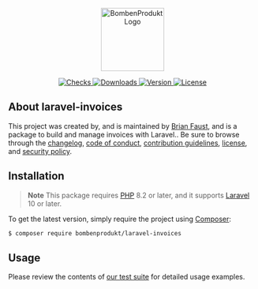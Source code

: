 <p align="center">
    <a href="https://bombenprodukt.com" target="_blank">
        <img src="https://raw.githubusercontent.com/faustbrian/assets/main/logo-text.svg" width="128" alt="BombenProdukt Logo" />
    </a>
</p>

<p align="center">
    <a href="https://github.com/faustbrian/laravel-invoices/actions">
        <img src="https://badge.sh/github/check-runs/BombenProdukt/laravel-invoices" alt="Checks" />
    </a>
    <a href="https://packagist.org/packages/bombenprodukt/laravel-invoices">
        <img src="https://badge.sh/packagist/downloads/BombenProdukt/laravel-invoices" alt="Downloads" />
    </a>
    <a href="https://packagist.org/packages/bombenprodukt/laravel-invoices">
        <img src="https://badge.sh/packagist/version/BombenProdukt/laravel-invoices" alt="Version" />
    </a>
    <a href="https://packagist.org/packages/bombenprodukt/laravel-invoices">
        <img src="https://badge.sh/packagist/license/BombenProdukt/laravel-invoices" alt="License" />
    </a>
</p>

## About laravel-invoices

This project was created by, and is maintained by [Brian Faust](https://github.com/faustbrian), and is a package to build and manage invoices with Laravel.. Be sure to browse through the [changelog](CHANGELOG.md), [code of conduct](.github/CODE_OF_CONDUCT.md), [contribution guidelines](.github/CONTRIBUTING.md), [license](LICENSE), and [security policy](.github/SECURITY.md).

## Installation

> **Note**
> This package requires [PHP](https://www.php.net/) 8.2 or later, and it supports [Laravel](https://laravel.com/) 10 or later.

To get the latest version, simply require the project using [Composer](https://getcomposer.org/):

```bash
$ composer require bombenprodukt/laravel-invoices
```

## Usage

Please review the contents of [our test suite](/tests) for detailed usage examples.
